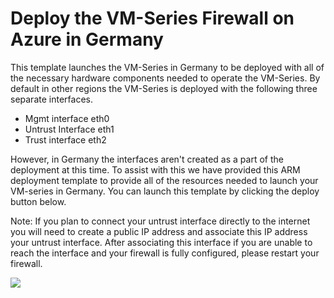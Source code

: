 # Deploy the VM-Series Firewall on Azure in Germany


This template launches the VM-Series in Germany to be deployed with all of the necessary hardware components needed to operate the VM-Series. By default in other regions the VM-Series is deployed with the following three separate interfaces. 

- Mgmt interface  eth0
- Untrust Interface eth1
- Trust interface eth2

However, in Germany the interfaces aren't created as a part of the deployment at this time. To assist with this we have provided this ARM deployment template to provide all of the resources needed to launch your VM-series in Germany. You can launch this template by clicking the deploy button below. 

Note: If you plan to connect your untrust interface directly to the internet you will need to create a public IP address and associate this IP address your untrust interface. After associating this interface if you are unable to reach the interface and your firewall is fully configured, please restart your firewall. 


[<img src="http://azuredeploy.net/deploybutton.png"/>](https://portal.microsoftazure.de/#create/Microsoft.Template/uri/https%3A%2F%2Fraw.githubusercontent.com%2Fpaloaltonetworks%2Fazure-germany%2Fmaster%2Fazuredeploy.json) 



